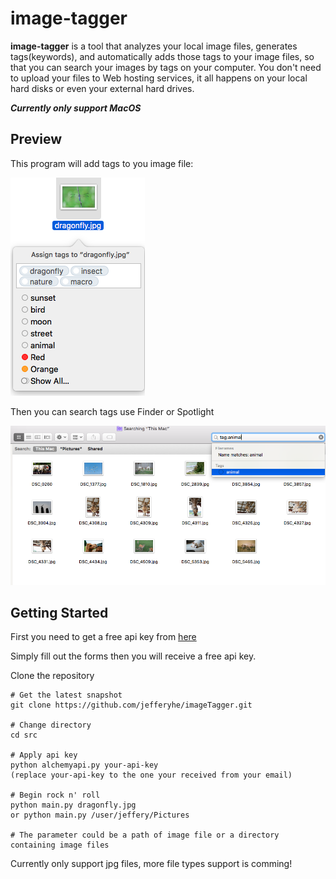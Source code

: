 # image-tagger
**image-tagger** is a tool that analyzes your local image files, generates tags(keywords), and automatically adds those tags to your image files, so that you can search your images by tags on your computer. You don't need to upload your files to Web hosting services, it all happens on your local hard disks or even your external hard drives.

***Currently only support MacOS***


## Preview
This program will add tags to you image file:

![image](screenshot1.png)

Then you can search tags use Finder or Spotlight

![image](screenshot2.png)




## Getting Started

First you need to get a free api key from [here](http://www.alchemyapi.com/api/register.html)

Simply fill out the forms then you will receive a free api key.

Clone the repository

```
# Get the latest snapshot
git clone https://github.com/jefferyhe/imageTagger.git

# Change directory
cd src

# Apply api key
python alchemyapi.py your-api-key
(replace your-api-key to the one your received from your email)

# Begin rock n' roll
python main.py dragonfly.jpg
or python main.py /user/jeffery/Pictures

# The parameter could be a path of image file or a directory containing image files
```
Currently only support jpg files, more file types support is comming!


